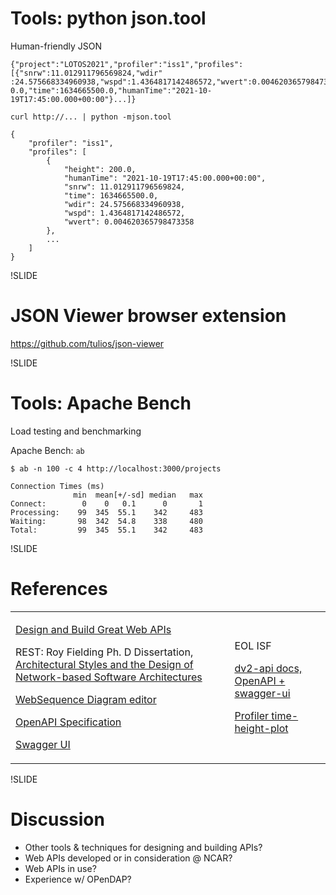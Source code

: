 # Tools: python json.tool

Human-friendly JSON

```
{"project":"LOTOS2021","profiler":"iss1","profiles":[{"snrw":11.012911796569824,"wdir"
:24.575668334960938,"wspd":1.4364817142486572,"wvert":0.004620365798473358,"height":20
0.0,"time":1634665500.0,"humanTime":"2021-10-19T17:45:00.000+00:00"}...]}
```

`curl http://... | python -mjson.tool`

```
{
    "profiler": "iss1",
    "profiles": [
        {
            "height": 200.0,
            "humanTime": "2021-10-19T17:45:00.000+00:00",
            "snrw": 11.012911796569824,
            "time": 1634665500.0,
            "wdir": 24.575668334960938,
            "wspd": 1.4364817142486572,
            "wvert": 0.004620365798473358
        },
        ...
    ]
}
```

!SLIDE

# JSON Viewer browser extension

https://github.com/tulios/json-viewer

!SLIDE

# Tools: Apache Bench

Load testing and benchmarking

Apache Bench: `ab`


```
$ ab -n 100 -c 4 http://localhost:3000/projects

Connection Times (ms)
              min  mean[+/-sd] median   max
Connect:        0    0   0.1      0       1
Processing:    99  345  55.1    342     483
Waiting:       98  342  54.8    338     480
Total:         99  345  55.1    342     483
```

!SLIDE

# References

<!--<div style="font-size: 0.5em;">-->

<table><tbody><tr><td>

[Design and Build Great Web APIs](https://pragprog.com/titles/maapis/design-and-build-great-web-apis/)

REST: Roy Fielding Ph. D Dissertation, [Architectural Styles and the Design of Network-based Software Architectures](https://www.ics.uci.edu/~fielding/pubs/dissertation/top.htm)

[WebSequence Diagram editor](https://www.websequencediagrams.com/)

[OpenAPI Specification](https://swagger.io/specification/)

[Swagger UI](https://swagger.io/tools/swagger-ui/)

</td>
<td>

EOL ISF

[dv2-api docs, OpenAPI + swagger-ui](https://ncar.github.io/dv2-api/api/swagger-ui/)

[Profiler time-height-plot](http://datavis.eol.ucar.edu/time-height-plot/)

</td></tr></tbody></table>

<!--</div>-->

!SLIDE

# Discussion

- Other tools & techniques for designing and building APIs?
- Web APIs developed or in consideration @ NCAR?
- Web APIs in use?
- Experience w/ OPenDAP?
